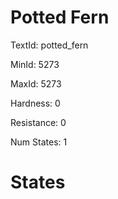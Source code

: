 # Potted Fern

TextId: potted_fern

MinId: 5273

MaxId: 5273

Hardness: 0

Resistance: 0


Num States: 1

# States
```

```